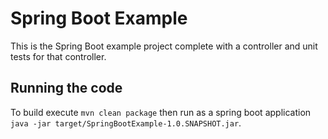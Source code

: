 # Spring Boot Example
This is the Spring Boot example project complete with a controller and unit tests for that controller.

## Running the code
To build execute `mvn clean package` then run as a spring boot application `java -jar target/SpringBootExample-1.0.SNAPSHOT.jar`.


